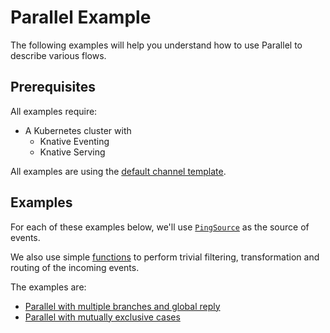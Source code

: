 # Parallel Example

The following examples will help you understand how to use Parallel to describe
various flows.

## Prerequisites

All examples require:

- A Kubernetes cluster with
  - Knative Eventing
  - Knative Serving

All examples are using the
[default channel template](../../channels/create-default-channel).

## Examples

For each of these examples below, we'll use
[`PingSource`](../ping-source/) as the source of events.

We also use simple
[functions](https://github.com/lionelvillard/knative-functions) to perform
trivial filtering, transformation and routing of the incoming events.

The examples are:

- [Parallel with multiple branches and global reply](./multiple-branches/)
- [Parallel with mutually exclusive cases](./mutual-exclusivity/)
